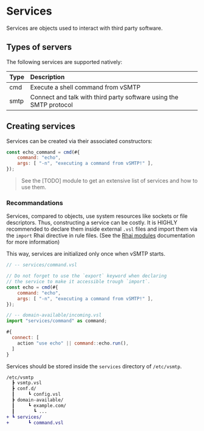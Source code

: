 # Services

Services are objects used to interact with third party software.

## Types of servers

The following services  are supported natively:

| Type    | Description                                                        |
| :------ | :------------------------------------------------------------------|
| cmd     | Execute a shell command from vSMTP                                 |
| smtp    | Connect and talk with third party software using the SMTP protocol |

## Creating services

Services can be created via their associated constructors:

```js
const echo_command = cmd(#{
    command: "echo",
    args: [ "-n", "executing a command from vSMTP!" ],
});
```

> See the [TODO] module to get an extensive list of services and how to use them.

### Recommandations

Services, compared to objects, use system resources like sockets or file descriptors.
Thus, constructing a service can be costly. It is HIGHLY recommended to declare them inside external `.vsl` files and import them via the `import` Rhai directive in rule files. (See the [Rhai modules](https://rhai.rs/book/language/modules/index.html) documentation for more information)

This way, services are initialized only once when vSMTP starts.

```js
// -- services/command.vsl

// Do not forget to use the `export` keyword when declaring
// the service to make it accessible trough `import`.
const echo = cmd(#{
    command: "echo",
    args: [ "-n", "executing a command from vSMTP!" ],
});
```

```js
// -- domain-available/incoming.vsl
import "services/command" as command;

#{
  connect: [
    action "use echo" || command::echo.run(),
  ]
}
```

Services should be stored inside the `services` directory of `/etc/vsmtp`.


```diff
/etc/vsmtp
  ┣ vsmtp.vsl
  ┣ conf.d/
  ┃     ┗ config.vsl
  ┣ domain-available/
  ┃     ┗ example.com/
  ┃       ┗ ...
+ ┗ services/
+       ┗ command.vsl
```